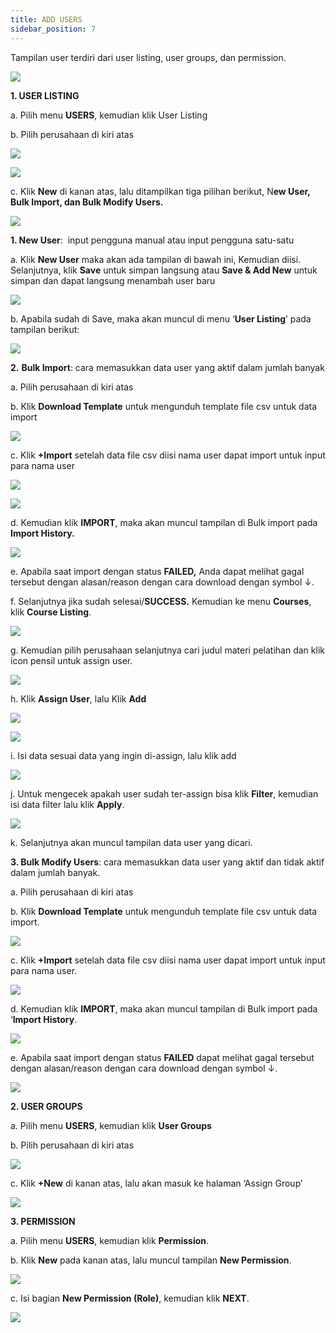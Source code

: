 ```yaml
---
title: ADD USERS
sidebar_position: 7
---
```

Tampilan user terdiri dari user listing, user groups, dan permission.

![](/img/enterprise-admin-user-1.png)

**1. USER LISTING**

a. Pilih menu **USERS**, kemudian klik User Listing

b. Pilih perusahaan di kiri atas

![](/img/enterprise-admin-user-2.png)

![](/img/enterprise-admin-user-3.png)

c. Klik **New** di kanan atas, lalu ditampilkan tiga pilihan berikut, N**ew User, Bulk Import, dan Bulk Modify Users.**

![](/img/enterprise-admin-user-4.png)

**1. New User**:  input pengguna manual atau input pengguna satu-satu 

   a. Klik **New User** maka akan ada tampilan di bawah ini, Kemudian diisi. Selanjutnya, klik **Save** untuk simpan langsung atau **Save & Add New** untuk simpan dan dapat langsung menambah user baru

![](/img/enterprise-admin-user-5.png)

   b. Apabila sudah di Save, maka akan muncul di menu ‘**User Listing**’ pada tampilan berikut:

![](/img/enterprise-admin-user-6.png)

**2.** **Bulk Import**: cara memasukkan data user yang aktif dalam jumlah banyak

   a. Pilih perusahaan di kiri atas

   b. Klik **Download Template** untuk mengunduh template file csv untuk data import

![](/img/enterprise-admin-user-7.png)

   c. Klik **+Import** setelah data file csv diisi nama user dapat import untuk input para nama user

![](/img/enterprise-admin-user-8.png)

![](/img/enterprise-admin-user-9.png)

   d. Kemudian klik **IMPORT**, maka akan muncul tampilan di Bulk import pada **Import History.**

![](/img/enterprise-admin-user-10.png)

   e. Apabila saat import dengan status **FAILED,** Anda dapat melihat gagal tersebut dengan alasan/reason dengan cara download dengan symbol ↓.

   f. Selanjutnya jika sudah selesai/**SUCCESS.** Kemudian ke menu **Courses**, klik **Course Listing**.

![](/img/enterprise-admin-user-11.png)

   g. Kemudian pilih perusahaan selanjutnya cari judul materi pelatihan dan klik icon pensil untuk assign user. 

![](/img/enterprise-admin-user12.png)

   h. Klik **Assign User**, lalu Klik **Add**

![](/img/enterprise-admin-user-13.png)



![](/img/enterprise-admin-user-14.png)

   i. Isi data sesuai data yang ingin di-assign, lalu klik add

![](/img/enterprise-admin-user-15.png)

   j. Untuk mengecek apakah user sudah ter-assign bisa klik **Filter**, kemudian isi data filter lalu klik **Apply**.

![](/img/enterprise-admin-user-16.png)

   k. Selanjutnya akan muncul tampilan data user yang dicari.

**3. Bulk Modify Users**: cara memasukkan data user yang aktif dan tidak aktif dalam jumlah banyak.

   a. Pilih perusahaan di kiri atas

   b. Klik **Download Template** untuk mengunduh template file csv untuk data import.

![](/img/enterprise-admin-user-17.png)

   c. Klik **+Import** setelah data file csv diisi nama user dapat import untuk input para nama user.

![](/img/enterprise-admin-user-18.png)

   d. Kemudian klik **IMPORT**, maka akan muncul tampilan di Bulk import pada ‘**Import History**.

![](/img/enterprise-admin-user-19.png)

   e. Apabila saat import dengan status **FAILED** dapat melihat gagal tersebut dengan alasan/reason dengan cara download dengan symbol ↓.

![](/img/enterprise-admin-user-20.png)

**2. USER GROUPS**

   a. Pilih menu **USERS**, kemudian klik **User Groups**

   b. Pilih perusahaan di kiri atas

![](/img/enterprise-admin-user-21.png)

   c. Klik **+New** di kanan atas, lalu akan masuk ke halaman ‘Assign Group’

![](/img/enterprise-admin-user-22.png)

**3. PERMISSION**

   a. Pilih menu **USERS**, kemudian klik **Permission**.

   b. Klik **New** pada kanan atas, lalu muncul tampilan **New Permission**.

![](/img/enterprise-admin-user-25.png)

   c. Isi bagian **New Permission (Role)**, kemudian klik **NEXT**.

![](/img/enterprise-admin-user-26.png)
